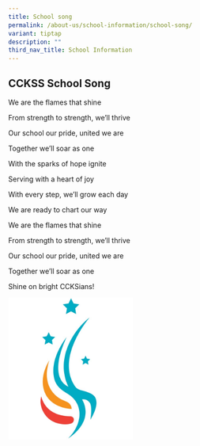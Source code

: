 ```yaml
---
title: School song
permalink: /about-us/school-information/school-song/
variant: tiptap
description: ""
third_nav_title: School Information
---
```

<h2><strong>CCKSS School Song</strong></h2>
<p>We are the flames that shine</p>
<p>From strength to strength, we’ll thrive</p>
<p>Our school our pride, united we are</p>
<p>Together we’ll soar as one</p>
<p>With the sparks of hope ignite</p>
<p>Serving with a heart of joy</p>
<p>With every step, we’ll grow each day</p>
<p>We are ready to chart our way</p>
<p>We are the flames that shine</p>
<p>From strength to strength, we’ll thrive</p>
<p>Our school our pride, united we are</p>
<p>Together we’ll soar as one</p>
<p>Shine on bright CCKSians!</p>
<p></p>
<p></p>
<div class="isomer-image-wrapper">
<img style="width: 50%;" height="auto" width="100%" alt="" src="/images/2023 Design/Logo/School_Logo.jpg">
</div>
<p>
<br>
<br>
</p>